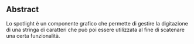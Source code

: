 ## Abstract

Lo spotlight è un componente grafico che permette di gestire la digitazione di una stringa di caratteri che può poi essere utilizzata al fine di scatenare una certa funzionalità.

